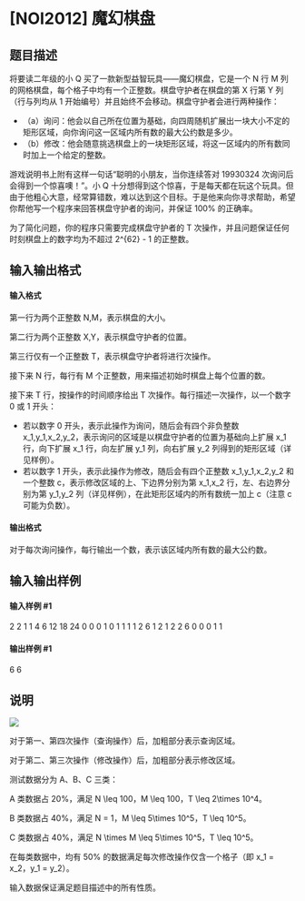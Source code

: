 
# [NOI2012] 魔幻棋盘
## 题目描述
将要读二年级的小 Q 买了一款新型益智玩具——魔幻棋盘，它是一个 N 行 M 列的网格棋盘，每个格子中均有一个正整数。棋盘守护者在棋盘的第 X 行第 Y 列（行与列均从 1 开始编号）并且始终不会移动。棋盘守护者会进行两种操作：

* （a）询问：他会以自己所在位置为基础，向四周随机扩展出一块大小不定的矩形区域，向你询问这一区域内所有数的最大公约数是多少。
* （b）修改：他会随意挑选棋盘上的一块矩形区域，将这一区域内的所有数同时加上一个给定的整数。

游戏说明书上附有这样一句话“聪明的小朋友，当你连续答对 19930324 次询问后会得到一个惊喜噢！”。小 Q 十分想得到这个惊喜，于是每天都在玩这个玩具。但由于他粗心大意，经常算错数，难以达到这个目标。于是他来向你寻求帮助，希望你帮他写一个程序来回答棋盘守护者的询问，并保证 100\% 的正确率。

为了简化问题，你的程序只需要完成棋盘守护者的 T 次操作，并且问题保证任何时刻棋盘上的数字均为不超过 2^{62} - 1 的正整数。

## 输入输出格式
#### 输入格式

第一行为两个正整数 N,M，表示棋盘的大小。

第二行为两个正整数 X,Y，表示棋盘守护者的位置。

第三行仅有一个正整数 T，表示棋盘守护者将进行次操作。

接下来 N 行，每行有 M 个正整数，用来描述初始时棋盘上每个位置的数。

接下来 T 行，按操作的时间顺序给出 T 次操作。每行描述一次操作，以一个数字 0 或 1 开头：

* 若以数字 0 开头，表示此操作为询问，随后会有四个非负整数 x_1,y_1,x_2,y_2，表示询问的区域是以棋盘守护者的位置为基础向上扩展
 x_1 行，向下扩展 x_1 行，向左扩展 y_1 列，向右扩展 y_2 列得到的矩形区域（详见样例）。 
* 若以数字 1 开头，表示此操作为修改，随后会有四个正整数 x_1,y_1,x_2,y_2 和一个整数 c，表示修改区域的上、下边界分别为第 x_1,x_2 行，左、右边界分别为第 y_1,y_2 列（详见样例），在此矩形区域内的所有数统一加上 c（注意 c 可能为负数）。

#### 输出格式

对于每次询问操作，每行输出一个数，表示该区域内所有数的最大公约数。

## 输入输出样例
#### 输入样例 #1
2 2
1 1
4
6 12
18 24
0 0 0 1 0
1 1 1 1 2 6
1 2 1 2 2 6
0 0 0 1 1
#### 输出样例 #1
6
6
## 说明
 ![](https://cdn.luogu.com.cn/upload/pic/2594.png) 

对于第一、第四次操作（查询操作）后，加粗部分表示查询区域。

对于第二、第三次操作（修改操作）后，加粗部分表示修改区域。

测试数据分为 A、B、C 三类：

A 类数据占 20\%，满足 N \leq 100，M \leq 100，T \leq 2\times 10^4。

B 类数据占 40\%，满足 N = 1，M \leq 5\times 10^5，T \leq 10^5。

C 类数据占 40\%，满足 N \times M \leq 5\times 10^5，T \leq 10^5。

在每类数据中，均有 50\% 的数据满足每次修改操作仅含一个格子（即 x_1 = x_2，y_1 = y_2）。

输入数据保证满足题目描述中的所有性质。

